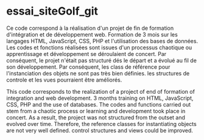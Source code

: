 # essai_siteGolf_git
Ce code correspond à la réalisation d'un projet de fin de formation d'intégration et de développement web. Formation de 3 mois sur les langages HTML, JavaScript, CSS, PHP et l'utilisation des bases de données. 
Les codes et fonctions réalisées sont issues d'un processus chaotique ou apprentissage et développement se déroulaient de concert. Par conséquent, le projet n'était pas structuré dés le départ et a évolué au fil de son développement.
Par conséquent, les class de référence pour l'instanciation des objets ne sont pas très bien définies. les structures de controle et les vues pourraient être améliorés. 

This code corresponds to the realization of a project of end of formation of integration and web development. 3 months training on HTML, JavaScript, CSS, PHP and the use of databases. The codes and functions carried out stem from a chaotic process or learning and development took place in concert. As a result, the project was not structured from the outset and evolved over time. Therefore, the reference classes for instantiating objects are not very well defined. control structures and views could be improved.